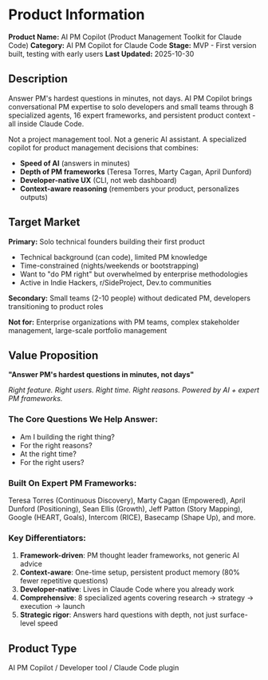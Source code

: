 # Product Information

**Product Name:** AI PM Copilot (Product Management Toolkit for Claude Code)
**Category:** AI PM Copilot for Claude Code
**Stage:** MVP - First version built, testing with early users
**Last Updated:** 2025-10-30

## Description

Answer PM's hardest questions in minutes, not days. AI PM Copilot brings conversational PM expertise to solo developers and small teams through 8 specialized agents, 16 expert frameworks, and persistent product context - all inside Claude Code.

Not a project management tool. Not a generic AI assistant. A specialized copilot for product management decisions that combines:
- **Speed of AI** (answers in minutes)
- **Depth of PM frameworks** (Teresa Torres, Marty Cagan, April Dunford)
- **Developer-native UX** (CLI, not web dashboard)
- **Context-aware reasoning** (remembers your product, personalizes outputs)

## Target Market

**Primary:** Solo technical founders building their first product
- Technical background (can code), limited PM knowledge
- Time-constrained (nights/weekends or bootstrapping)
- Want to "do PM right" but overwhelmed by enterprise methodologies
- Active in Indie Hackers, r/SideProject, Dev.to communities

**Secondary:** Small teams (2-10 people) without dedicated PM, developers transitioning to product roles

**Not for:** Enterprise organizations with PM teams, complex stakeholder management, large-scale portfolio management

## Value Proposition

**"Answer PM's hardest questions in minutes, not days"**

*Right feature. Right users. Right time. Right reasons. Powered by AI + expert PM frameworks.*

### The Core Questions We Help Answer:
- Am I building the right thing?
- For the right reasons?
- At the right time?
- For the right users?

### Built On Expert PM Frameworks:
Teresa Torres (Continuous Discovery), Marty Cagan (Empowered), April Dunford (Positioning), Sean Ellis (Growth), Jeff Patton (Story Mapping), Google (HEART, Goals), Intercom (RICE), Basecamp (Shape Up), and more.

### Key Differentiators:
1. **Framework-driven**: PM thought leader frameworks, not generic AI advice
2. **Context-aware**: One-time setup, persistent product memory (80% fewer repetitive questions)
3. **Developer-native**: Lives in Claude Code where you already work
4. **Comprehensive**: 8 specialized agents covering research → strategy → execution → launch
5. **Strategic rigor**: Answers hard questions with depth, not just surface-level speed

## Product Type

AI PM Copilot / Developer tool / Claude Code plugin
